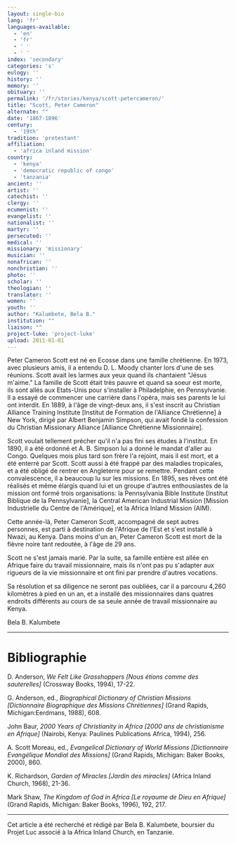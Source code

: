 ```yaml
---
layout: single-bio
lang: 'fr'
languages-available:
  - 'en'
  - 'fr'
  - ' '
  - ' '
index: 'secondary'
categories: 's'
eulogy: ''
history: ''
memory: ''
obituary: ''
permalink: '/fr/stories/kenya/scott-petercameron/'
title: "Scott, Peter Cameron"
alternate: ""
date: '1867-1896'
century:
  - '19th'
tradition: 'protestant'
affiliation:
  - 'africa inland mission'
country:
  - 'kenya'
  - 'democratic republic of congo'
  - 'tanzania'
ancient: ''
artist: ''
catechist: ''
clergy: ''
ecumenist: ''
evangelist: ''
nationalist: ''
martyr: ''
persecuted: ''
medical: ''
missionary: 'missionary'
musician: ''
nonafrican: ''
nonchristian: ''
photo: ''
scholar: ''
theologian: ''
translator: ''
women: ''
youth: ''
author: "Kalumbete, Bela B."
institution: ""
liaison: ""
project-luke: 'project-luke'
upload: 2011-01-01
---
```




Peter Cameron Scott est né en Ecosse dans une famille chrétienne.  En 1973, avec plusieurs amis, il a entendu D. L. Moody chanter lors d'une de ses réunions. Scott avait les larmes aux yeux quand ils chantaient "Jésus m'aime." La famille de Scott était très pauvre et quand sa soeur est morte, ils sont allés aux Etats-Unis pour s'installer à Philadelphie, en Pennsylvanie. Il a essayé de commencer une carrière dans l'opéra, mais ses parents le lui ont interdit.  En 1889, à l'âge de vingt-deux ans, il s'est inscrit au Christian Alliance Training Institute [Institut de Formation de l'Alliance Chrétienne] à New York, dirigé par Albert Benjamin Simpson, qui avait fondé la confession du Christian Missionary Alliance [Alliance Chrétienne Missionnaire].

Scott voulait tellement précher qu'il n'a pas fini ses études à l'institut.  En 1890, il a été ordonné et A. B. Simpson lui a donné le mandat d'aller au Congo. Quelques mois plus tard son frère l'a rejoint, mais il est mort, et a été enterré par Scott. Scott aussi à été frappé par des maladies tropicales, et a été obligé de rentrer en Angleterre pour se remettre. Pendant cette convalescence, il a beaucoup lu sur les missions.  En 1895, ses rêves ont été réalisés et même élargis quand lui et un groupe d'autres enthousiastes de la mission ont formé trois organisations: la Pennsylvania Bible Institute [Institut Biblique de la Pennsylvanie], la Central American Industrial Mission [Mission Industrielle du Centre de l'Amérique], et la Africa Inland Mission (AIM).

Cette année-l&agrave;, Peter Cameron Scott, accompagné de sept autres personnes, est parti à destination de l'Afrique de l'Est et s'est installé à Nwazi, au Kenya. Dans moins d'un an, Peter Cameron Scott est mort de la fièvre noire tant redoutée, à l'âge de 29 ans.

Scott ne s'est jamais marié.  Par la suite, sa famille entière est allée en Afrique faire du travail missionnaire, mais ils n'ont pas pu s'adapter aux rigueurs de la vie missionnaire et ont fini par prendre d'autres vocations.

Sa résolution et sa diligence ne seront pas oubliées, car il a parcouru 4,260 kilom&egrave;tres à pied en un an, et a installé des missionnaires dans quatres endroits différents au cours de sa seule année de travail missionnaire au Kenya.

Bela B. Kalumbete

---

# Bibliographie

D. Anderson, *We Felt Like Grasshoppers [Nous étions comme des sauterelles]* (Crossway Books, 1994), 17-22.

G. Anderson, ed., *Biographical Dictionary of Christian Missions [Dictionnaire Biographique des Missions Chrétiennes]* (Grand Rapids, Michigan:Eerdmans, 1988), 608.

John Baur, *2000 Years of Christianity in Africa [2000 ans de christianisme en Afrique]* (Nairobi, Kenya: Paulines Publications Africa, 1994), 256.

A. Scott Moreau, ed., *Evangelical Dictionary of World Missions [Dictionnaire Evangélique Mondial des Missions]* (Grand Rapids, Michigan: Baker Books, 2000), 860.

K. Richardson, *Garden of Miracles [Jardin des miracles]* (Africa Inland Church, 1968), 21-36.

Mark Shaw, *The Kingdom of God in Africa [Le royaume de Dieu en Afrique]* (Grand Rapids, Michigan: Baker Books, 1996), 192, 217.

---

Cet article a été recherché et rédigé par Bela B. Kalumbete, boursier du Projet Luc associé à la Africa Inland Church, en Tanzanie.
